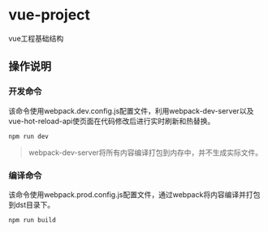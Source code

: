 # vue-project

vue工程基础结构

## 操作说明

### 开发命令
该命令使用webpack.dev.config.js配置文件，利用webpack-dev-server以及vue-hot-reload-api使页面在代码修改后进行实时刷新和热替换。

```
npm run dev
```

>webpack-dev-server将所有内容编译打包到内存中，并不生成实际文件。

### 编译命令
该命令使用webpack.prod.config.js配置文件，通过webpack将内容编译并打包到dst目录下。

```
npm run build
```
